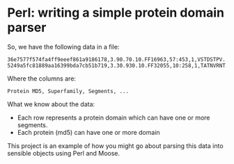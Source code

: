 # Perl: writing a simple protein domain parser 

So, we have the following data in a file:

    36e7577f574fa4ff9eeef861a9186178,3.90.70.10.FF16963,57:453,1,VSTDSTPV...
    5249a5fc81889aa16399bda7cb51b719,3.30.930.10.FF32055,10:258,1,TATNVRNT...

Where the columns are:

    Protein MD5, Superfamily, Segments, ...

What we know about the data:

 * Each row represents a protein domain which can have one or more segments.
 * Each protein (md5) can have one or more domain

This project is an example of how you might go about parsing this data into sensible objects using Perl and Moose.

